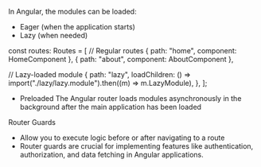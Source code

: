 

 In Angular, the modules can be loaded:

- Eager (when the application starts)
- Lazy (when needed)

const routes: Routes = [
  // Regular routes
  { path: "home", component: HomeComponent },
  { path: "about", component: AboutComponent },

  // Lazy-loaded module
  {
    path: "lazy",
    loadChildren: () => import("./lazy/lazy.module").then((m) => m.LazyModule),
  },
];

- Preloaded
The Angular router loads modules asynchronously in the background after the main application has been loaded



 Router Guards
- Allow you to execute logic before or after navigating to a route 
- Router guards are crucial for implementing features like authentication, authorization, and data fetching in Angular applications.